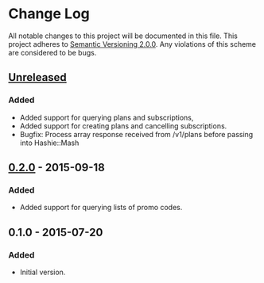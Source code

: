 # Change Log

All notable changes to this project will be documented in this file. This
project adheres to [Semantic Versioning 2.0.0][semver]. Any violations of this
scheme are considered to be bugs.

[semver]: http://semver.org/spec/v2.0.0.html

## [Unreleased][unreleased]

### Added

- Added support for querying plans and subscriptions, 
- Added support for creating plans and cancelling subscriptions.
- Bugfix: Process array response received from /v1/plans before passing into Hashie::Mash

## [0.2.0][0.2.0] - 2015-09-18

### Added

- Added support for querying lists of promo codes.

## 0.1.0 - 2015-07-20

### Added

- Initial version.

[0.2.0]: https://github.com/accepton/accepton-ruby/compare/v0.1.0...v0.2.0
[unreleased]: https://github.com/accepton/accepton-ruby/compare/v0.2.0...HEAD
